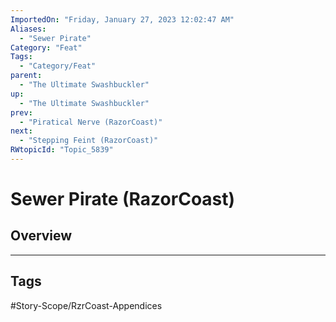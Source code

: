 ```yaml
---
ImportedOn: "Friday, January 27, 2023 12:02:47 AM"
Aliases:
  - "Sewer Pirate"
Category: "Feat"
Tags:
  - "Category/Feat"
parent:
  - "The Ultimate Swashbuckler"
up:
  - "The Ultimate Swashbuckler"
prev:
  - "Piratical Nerve (RazorCoast)"
next:
  - "Stepping Feint (RazorCoast)"
RWtopicId: "Topic_5839"
---
```

# Sewer Pirate (RazorCoast)
## Overview

---
## Tags
#Story-Scope/RzrCoast-Appendices

